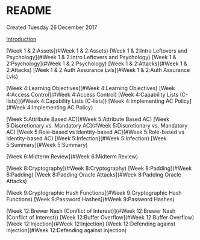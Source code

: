 # README
Created Tuesday 26 December 2017

[Introduction](#Introduction)

[Week 1 & 2:Assets](#Week 1 & 2:Assets)
[Week 1 & 2:Intro Leftovers and Psychology](#Week 1 & 2:Intro Leftovers and Psychology)
[Week 1 & 2:Psychology](#Week 1 & 2:Psychology)
[Week 1 & 2:Attacks](#Week 1 & 2:Attacks)
[Week 1 & 2:Auth Assurance Lvls](#Week 1 & 2:Auth Assurance Lvls)

[Week 4:Learning Objectives](#Week 4:Learning Objectives)
[Week 4:Access Control](#Week 4:Access Control)
[Week 4:Capability Lists (C-lists)](#Week 4:Capability Lists (C-lists))
[Week 4:Implementing AC Policy](#Week 4:Implementing AC Policy)

[Week 5:Attribute Based AC](#Week 5:Attribute Based AC)
[Week 5:Discretionary vs. Mandatory AC](#Week 5:Discretionary vs. Mandatory AC)
[Week 5:Role-based vs Identity-based AC](#Week 5:Role-based vs Identity-based AC)
[Week 5:Infection](#Week 5:Infection)
[Week 5:Summary](#Week 5:Summary)

[Week 6:Midterm Review](#Week 6:Midterm Review)

[Week 8:Cryptography](#Week 8:Cryptography)
[Week 8:Padding](#Week 8:Padding)
[Week 8:Padding Oracle Attacks](#Week 8:Padding Oracle Attacks)

[Week 9:Cryptographic Hash Functions](#Week 9:Cryptographic Hash Functions)
[Week 9:Password Hashes](#Week 9:Password Hashes)

[Week 12:Brewer Nash (Conflict of Interest)](#Week 12:Brewer Nash (Conflict of Interest))
[Week 12:Buffer Overflow](#Week 12:Buffer Overflow)
[Week 12:Injection](#Week 12:Injection)
[Week 12:Defending against injection](#Week 12:Defending against injection)


